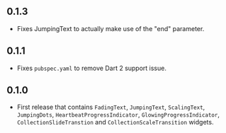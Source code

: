 
## 0.1.3

* Fixes JumpingText to actually make use of the "end" parameter.

## 0.1.1

* Fixes `pubspec.yaml` to remove Dart 2 support issue.

## 0.1.0

* First release that contains `FadingText`, `JumpingText`, `ScalingText`, `JumpingDots`, `HeartbeatProgressIndicator`, `GlowingProgressIndicator`, `CollectionSlideTranstion` and `CollectionScaleTransition` widgets. 
